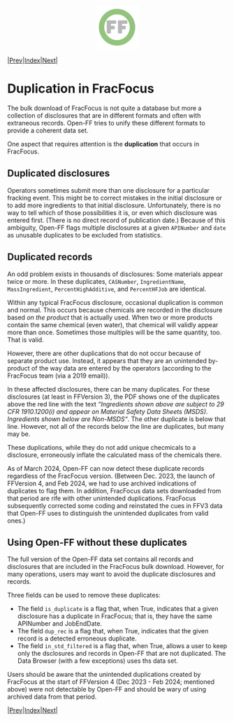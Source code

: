 <center> <img src="images/header_logo.png" width="100"/></center>
<!-- this is a test of a comment 
To do:
--->

|[Prev](Proprietary_records.md)|[Index](Top.md)|[Next](Generating_the_Open-FF_data_set.md)|
# Duplication in FracFocus

The bulk download of FracFocus is not quite a database but more a collection of disclosures that are in different formats and often with extraneous records.  Open-FF tries to unify these different formats to provide a coherent data set.

One aspect that requires attention is the **duplication** that occurs in FracFocus.

## Duplicated disclosures
Operators sometimes submit more than one disclosure for a particular fracking event.  This might be to correct mistakes in the initial disclosure or to add more ingredients to that initial disclosure.  Unfortunately, there is no way to tell which of those possibilities it is, or even which disclosure was entered first. (There is no direct record of publication date.)  Because of this ambiguity, Open-FF flags multiple disclosures at a given `APINumber` and `date` as unusable duplicates to be excluded from statistics.

## Duplicated records

An odd problem exists in thousands of disclosures: Some materials appear twice or more. In these duplicates, `CASNumber`, `IngredientName`, `MassIngredient`, `PercentHighAdditive`, and `PercentHFJob` are identical.

Within any typical FracFocus disclosure, occasional duplication is common and normal. This occurs because chemicals are recorded in the disclosure based *on the product* that is actually used. When two or more products contain the same chemical (even water), that chemical will validly appear more than once. Sometimes those multiples will be the same quantity, too. That is valid.

However, there are other duplications that do not occur because of separate product use. Instead, it appears that they are an unintended by-product of the way data are entered by the operators (according to the FracFocus team (via a 2019 email)).

In these affected disclosures, there can be many duplicates.  For these disclosures (at least in FFVersion 3), the PDF shows one of the duplicates above the red line with the text *“Ingredients shown above are subject to 29 CFR 1910.1200(i) and appear on Material Safety Data Sheets (MSDS). Ingredients shown below are Non-MSDS“*.  The other duplicate is below that line. However, not all of the records below the line are duplicates, but many may be.

These duplications, while they do not add unique checmicals to a disclosure, erroneously inflate the calculated mass of the chemicals there.  

As of March 2024, Open-FF can now detect these duplicate records regardless of the FracFocus version. (Between Dec. 2023, the launch of FFVersion 4, and Feb 2024, we had to use archived indications of duplicates to flag them.  In addition, FracFocus data sets downloaded from that period are rife with other unintended duplications.  FracFocus subsequently corrected some coding and reinstated the cues in FFV3 data that Open-FF uses to distinguish the unintended duplicates from valid ones.)  

<!-- Before December 2023 and the introduction of FracFocus version 4, Open-FF was able to detect those duplicated records (over 200,000) and flag them to be removed before any statisitcal operations were performed.  Unfortunately, FracFocus Version 4 has changed the format and undermined Open-FF's ability to detect those duplicates.  We are currently using archived indications of duplicates to flag them.  While this is not ideal, it allows us to continue to remove duuplicates until FracFocus can provide a better solution.
-->

## Using Open-FF without these duplicates
The full version of the Open-FF data set contains all records and disclosures that are included in the FracFocus bulk download.  However, for many operations, users may want to avoid the duplicate disclosures and records.  

Three fields can be used to remove these duplicates: 
- The field `is_duplicate` is a flag that, when True, indicates that a given disclosure has a duplicate in FracFocus; that is, they have the same APINumber and JobEndDate.
- The field `dup_rec` is a flag that, when True, indicates that the given record is a detected erroneous duplicate.
- The field `in_std_filtered` is a flag that, when True, allows a user to keep only the dsclosures and records in Open-FF that are not duplicated.  The Data Browser (with a few exceptions) uses ths data set.

Users should be aware that the unintended duplications created by FracFocus at the start of FFVersion 4 (Dec 2023 - Feb 2024; mentioned above) were not detectable by Open-FF and should be wary of using archived data from that period.  

|[Prev](Proprietary_records.md)|[Index](Top.md)|[Next](Generating_the_Open-FF_data_set.md)|